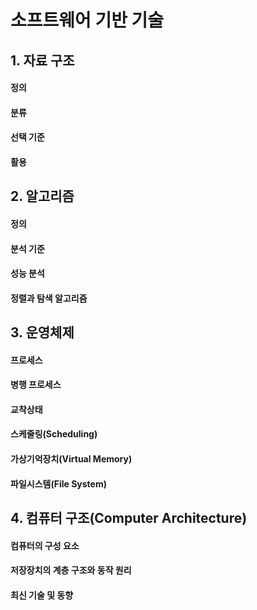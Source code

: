 # 소프트웨어 기반 기술

## 1. 자료 구조

#### 정의

#### 분류

#### 선택 기준

#### 활용

## 2. 알고리즘

#### 정의

#### 분석 기준

#### 성능 분석

#### 정렬과 탐색 알고리즘

## 3. 운영체제

#### 프로세스

#### 병행 프로세스

#### 교착상태

#### 스케줄링(Scheduling)

#### 가상기억장치(Virtual Memory)

#### 파일시스템(File System)

## 4. 컴퓨터 구조(Computer Architecture)

#### 컴퓨터의 구성 요소

#### 저장장치의 계층 구조와 동작 원리

#### 최신 기술 및 동향
